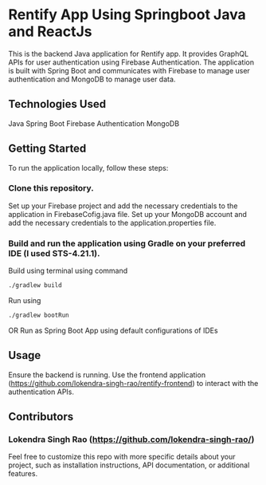 # Rentify App Using Springboot Java and ReactJs
This is the backend Java application for Rentify app. It provides GraphQL APIs for user authentication using Firebase Authentication. The application is built with Spring Boot and communicates with Firebase to manage user authentication and MongoDB to manage user data.


## Technologies Used
Java
Spring Boot
Firebase Authentication
MongoDB 


## Getting Started
To run the application locally, follow these steps:

### Clone this repository.
Set up your Firebase project and add the necessary credentials to the application in FirebaseCofig.java file.
Set up your MongoDB account and add the necessary credentials to the application.properties file.


### Build and run the application using Gradle on your preferred IDE (I used STS-4.21.1).
Build using terminal using command
```bash
./gradlew build
```
Run using
```bash
./gradlew bootRun
```
OR
Run as Spring Boot App using default configurations of IDEs 


## Usage
Ensure the backend is running.
Use the frontend application (https://github.com/lokendra-singh-rao/rentify-frontend) to interact with the authentication APIs.


## Contributors
### Lokendra Singh Rao (https://github.com/lokendra-singh-rao/)


Feel free to customize this repo with more specific details about your project, such as installation instructions, API documentation, or additional features.
